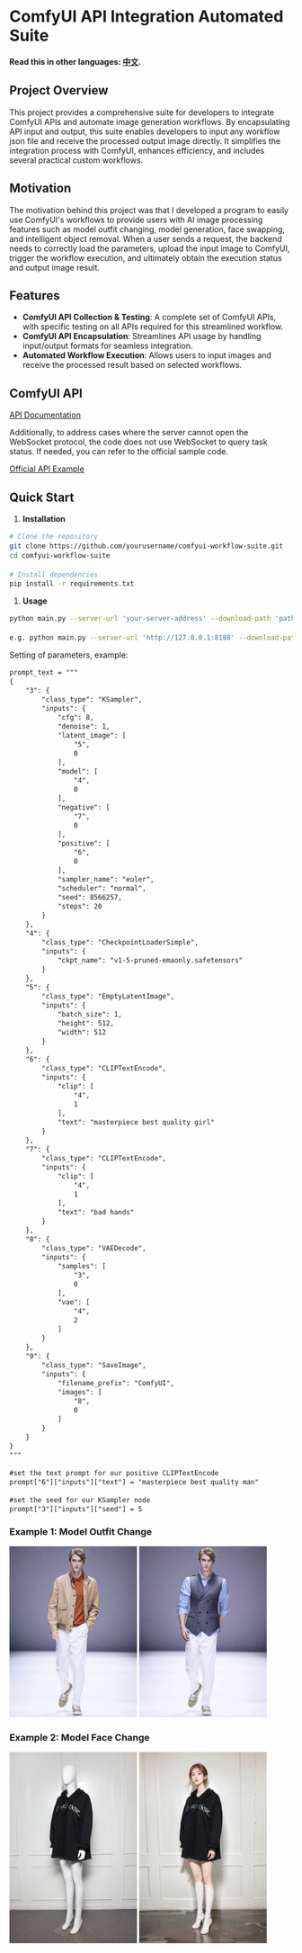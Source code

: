# ComfyUI API Integration Automated Suite

**Read this in other languages: [中文](README_zh.md).**

## Project Overview

This project provides a comprehensive suite for developers to integrate ComfyUI APIs and automate image generation workflows. By encapsulating API input and output, this suite enables developers to input any workflow json file and receive the processed output image directly. It simplifies the integration process with ComfyUI, enhances efficiency, and includes several practical custom workflows.

## Motivation

The motivation behind this project was that I developed a program to easily use ComfyUI's workflows to provide users with AI image processing features such as model outfit changing, model generation, face swapping, and intelligent object removal. When a user sends a request, the backend needs to correctly load the parameters, upload the input image to ComfyUI, trigger the workflow execution, and ultimately obtain the execution status and output image result.

## Features

- **ComfyUI API Collection & Testing**: A complete set of ComfyUI APIs, with specific testing on all APIs required for this streamlined workflow.
- **ComfyUI API Encapsulation**: Streamlines API usage by handling input/output formats for seamless integration.
- **Automated Workflow Execution**: Allows users to input images and receive the processed result based on selected workflows.

## ComfyUI API
[API Documentation](docs/comfyui-api.md)

Additionally, to address cases where the server cannot open the WebSocket protocol, the code does not use WebSocket to query task status. If needed, you can refer to the official sample code.

[Official API Example](https://github.com/comfyanonymous/ComfyUI/blob/master/script_examples/websockets_api_example.py)

## Quick Start

1. **Installation**

```bash
# Clone the repository
git clone https://github.com/yourusername/comfyui-workflow-suite.git
cd comfyui-workflow-suite

# Install dependencies
pip install -r requirements.txt
```

1. **Usage**

```bash
python main.py --server-url 'your-server-address' --download-path 'path-to-save-image' --workflow-path 'workflow-json-path' --parameters 'workflow-json-parameters'

e.g. python main.py --server-url 'http://127.0.0.1:8188' --download-path '/Downloads' --workflow-path '/Documents/generate_image.json' --paramters '{"5": ["text", "masterpiece best quality man"], "10": ["image", "/Downloads/test.png"]}'
```

Setting of parameters, example:

```
prompt_text = """
{
    "3": {
        "class_type": "KSampler",
        "inputs": {
            "cfg": 8,
            "denoise": 1,
            "latent_image": [
                "5",
                0
            ],
            "model": [
                "4",
                0
            ],
            "negative": [
                "7",
                0
            ],
            "positive": [
                "6",
                0
            ],
            "sampler_name": "euler",
            "scheduler": "normal",
            "seed": 8566257,
            "steps": 20
        }
    },
    "4": {
        "class_type": "CheckpointLoaderSimple",
        "inputs": {
            "ckpt_name": "v1-5-pruned-emaonly.safetensors"
        }
    },
    "5": {
        "class_type": "EmptyLatentImage",
        "inputs": {
            "batch_size": 1,
            "height": 512,
            "width": 512
        }
    },
    "6": {
        "class_type": "CLIPTextEncode",
        "inputs": {
            "clip": [
                "4",
                1
            ],
            "text": "masterpiece best quality girl"
        }
    },
    "7": {
        "class_type": "CLIPTextEncode",
        "inputs": {
            "clip": [
                "4",
                1
            ],
            "text": "bad hands"
        }
    },
    "8": {
        "class_type": "VAEDecode",
        "inputs": {
            "samples": [
                "3",
                0
            ],
            "vae": [
                "4",
                2
            ]
        }
    },
    "9": {
        "class_type": "SaveImage",
        "inputs": {
            "filename_prefix": "ComfyUI",
            "images": [
                "8",
                0
            ]
        }
    }
}
"""

#set the text prompt for our positive CLIPTextEncode
prompt["6"]["inputs"]["text"] = "masterpiece best quality man"

#set the seed for our KSampler node
prompt["3"]["inputs"]["seed"] = 5
```

### Example 1: Model Outfit Change

<img src="images/cloth_change_body.png" alt="Model" width="45%">
<img src="images/cloth_change_result.png" alt="Result" width="45%">

### Example 2: Model Face Change

<img src="images/model_change_body.png" alt="Model" width="45%">
<img src="images/model_change_result.png" alt="Result" width="45%">